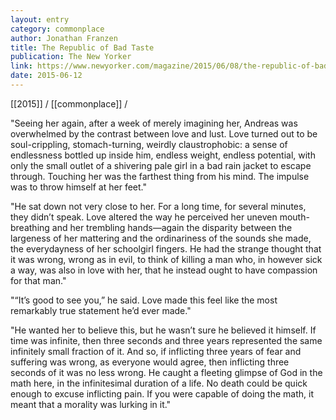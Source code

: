 ```yaml
---
layout: entry
category: commonplace
author: Jonathan Franzen
title: The Republic of Bad Taste
publication: The New Yorker
link: https://www.newyorker.com/magazine/2015/06/08/the-republic-of-bad-taste
date: 2015-06-12
---
```


[[2015]] / [[commonplace]] / 

"Seeing her again, after a week of merely imagining her, Andreas was overwhelmed by the contrast between love and lust. Love turned out to be soul-crippling, stomach-turning, weirdly claustrophobic: a sense of endlessness bottled up inside him, endless weight, endless potential, with only the small outlet of a shivering pale girl in a bad rain jacket to escape through. Touching her was the farthest thing from his mind. The impulse was to throw himself at her feet."
 
 "He sat down not very close to her. For a long time, for several minutes, they didn’t speak. Love altered the way he perceived her uneven mouth-breathing and her trembling hands—again the disparity between the largeness of her mattering and the ordinariness of the sounds she made, the everydayness of her schoolgirl fingers. He had the strange thought that it was wrong, wrong as in evil, to think of killing a man who, in however sick a way, was also in love with her, that he instead ought to have compassion for that man."

"“It’s good to see you,” he said. Love made this feel like the most remarkably true statement he’d ever made."

"He wanted her to believe this, but he wasn’t sure he believed it himself. If time was infinite, then three seconds and three years represented the same infinitely small fraction of it. And so, if inflicting three years of fear and suffering was wrong, as everyone would agree, then inflicting three seconds of it was no less wrong. He caught a fleeting glimpse of God in the math here, in the infinitesimal duration of a life. No death could be quick enough to excuse inflicting pain. If you were capable of doing the math, it meant that a morality was lurking in it."
